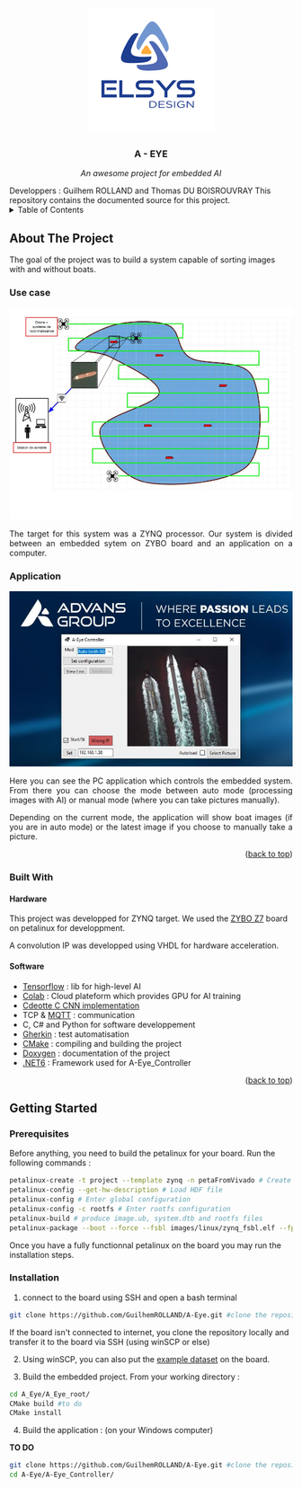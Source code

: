 <!-- PROJECT LOGO -->
<p align="center">
  <img src="logo.png" />
</p>
<h3 align="center">A - EYE </h3>
<p align="center">
<em>An awesome project for embedded AI</em>
</p>
Developpers : Guilhem ROLLAND and Thomas DU BOISROUVRAY  
This repository contains the documented source for this project.

<!-- TABLE OF CONTENTS -->
<details>
  <summary>Table of Contents</summary>
  <ol>
    <li>
      <a href="#about-the-project">About The Project</a>
      <ul>
        <li><a href="#use-case">Use case</a></li>
        <li><a href="#application">Application</a></li>
        <li><a href="#built-with">Built With</a></li>
      </ul>
    </li>
    <li>
      <a href="#getting-started">Getting Started</a>
      <ul>
        <li><a href="#prerequisites">Prerequisites</a></li>
        <li><a href="#installation">Installation</a></li>
      </ul>
    </li>
    <li><a href="#usage">Usage</a></li>
    <li><a href="#roadmap">Roadmap</a></li>
    <li><a href="#contributing">Contributing</a></li>
    <li><a href="#license">License</a></li>
    <li><a href="#contact">Contact</a></li>
    <li><a href="#acknowledgments">Acknowledgments</a></li>
  </ol>
</details>

<!-- ABOUT THE PROJECT -->
## About The Project

The goal of the project was to build a system capable of sorting images with and without boats. 

### Use case

![Schéma use case](use_case.jpg)
<div style="text-align: justify">  

The target for this system was a ZYNQ processor.
Our system is divided between an embedded sytem on ZYBO board and an application on a computer.
</div>

### Application

![Application](ihm.JPG)




<div style="text-align: justify">
Here you can see the PC application which controls the embedded system. From there you can choose the mode between auto mode (processing images with AI) or manual mode (where you can take pictures manually).

Depending on the current mode, the application will show boat images (if you are in auto mode) or the latest image if you choose to manually take a picture. 
</div>

<p align="right">(<a href="#top">back to top</a>)</p>

### Built With

#### Hardware

This project was developped for ZYNQ target. We used the [ZYBO Z7](https://digilent.com/reference/programmable-logic/zybo-z7/start) board on petalinux for developpment.

A convolution IP was developped using VHDL for hardware acceleration.

#### Software
  
- [Tensorflow](https://www.tensorflow.org/) : lib for high-level AI
- [Colab](https://colab.research.google.com/) : Cloud plateform which provides GPU for AI training
- [Cdeotte C CNN implementation](https://github.com/cdeotte/MNIST-CNN-99.5)
- TCP & [MQTT](https://www.eclipse.org/paho/index.php?page=clients/python/index.php) : communication
- C, C# and Python for software developpement
- [Gherkin](https://cucumber.io/docs/gherkin/) : test automatisation
- [CMake](https://cmake.org/) : compiling and building the project
- [Doxygen](https://doxygen.nl/) : documentation of the project
- [.NET6](https://docs.microsoft.com/fr-fr/dotnet/core/whats-new/dotnet-6) : Framework used for A-Eye_Controller

<p align="right">(<a href="#top">back to top</a>)</p>

## Getting Started

### Prerequisites 

Before anything, you need to build the petalinux for your board. Run the following commands :
```bash
petalinux-create -t project --template zynq -n petaFromVivado # Create the workspace   
petalinux-config --get-hw-description # Load HDF file   
petalinux-config # Enter global configuration    
petalinux-config -c rootfs # Enter rootfs configuration   
petalinux-build # produce image.ub, system.dtb and rootfs files   
petalinux-package --boot --force --fsbl images/linux/zynq_fsbl.elf --fpga images/linux/*_wrapper.bit --u-boot # produce BOOT.BIN    
```
Once you have a fully functionnal petalinux on the board you may run the installation steps.

### Installation

1. connect to the board using SSH and open a bash terminal
```bash
git clone https://github.com/GuilhemROLLAND/A-Eye.git #clone the repository
```
If the board isn't connected to internet, you clone the repository locally and transfer it to the board via SSH (using winSCP or else)

2. Using winSCP, you can also put the [example dataset](https://drive.google.com/uc?export=download&id=1odGQm0w5xhjG1suTzqstuRMIkoTY4mYx)  on the board.

3. Build the embedded project. From your working directory :
```bash
cd A_Eye/A_Eye_root/
CMake build #to do
CMake install
```
4. Build the application : (on your Windows computer)

**TO DO**
```bash
git clone https://github.com/GuilhemROLLAND/A-Eye.git #clone the repository
cd A-Eye/A-Eye_Controller/


